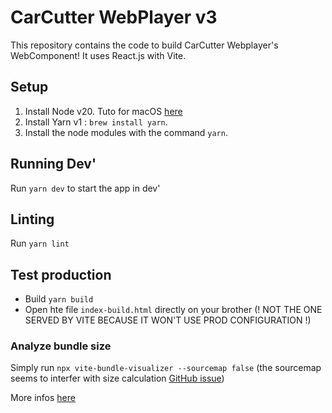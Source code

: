 # CarCutter WebPlayer v3

This repository contains the code to build CarCutter Webplayer's WebComponent!
It uses React.js with Vite.

## Setup

1. Install Node v20. Tuto for macOS [here](https://sukiphan.medium.com/how-to-install-nvm-node-version-manager-on-macos-d9fe432cc7db)
2. Install Yarn v1 : `brew install yarn`.
3. Install the node modules with the command `yarn`.

## Running Dev'

Run `yarn dev` to start the app in dev'

## Linting

Run `yarn lint`

## Test production

- Build `yarn build`
- Open hte file `index-build.html` directly on your brother (! NOT THE ONE SERVED BY VITE BECAUSE IT WON'T USE PROD CONFIGURATION !)

### Analyze bundle size

Simply run `npx vite-bundle-visualizer --sourcemap false` (the sourcemap seems to interfer with size calculation [GitHub issue](https://github.com/KusStar/vite-bundle-visualizer/issues/8))

More infos [here](https://www.npmjs.com/package/vite-bundle-visualizer)
